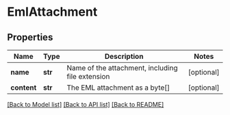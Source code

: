 # EmlAttachment

## Properties
Name | Type | Description | Notes
------------ | ------------- | ------------- | -------------
**name** | **str** | Name of the attachment, including file extension | [optional] 
**content** | **str** | The EML attachment as a byte[] | [optional] 

[[Back to Model list]](../README.md#documentation-for-models) [[Back to API list]](../README.md#documentation-for-api-endpoints) [[Back to README]](../README.md)


